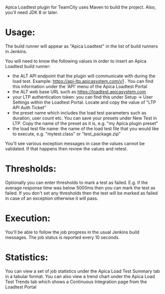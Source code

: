 Apica Loadtest plugin for TeamCity uses Maven to build the project. Also, you'll need JDK 8 or later.

Usage:
======

The build runner will appear as "Apica Loadtest" in the list of build runners in Jenkins.

You will need to know the following values in order to insert an Apica Loadtest build runner:

- the ALT API endpoint that the plugin will communicate with during the load test. Example: https://api-ltp.apicasystem.com/v1 . You can find this information under the 'API' menu of the Apica Loadtest Portal
- the ALT web base URL such as https://loadtest.apicasystem.com
- your LTP authentication token: you can find this under Setup -> User Settings within the Loadtest Portal. Locate and copy the value of "LTP API Auth Ticket"
- the preset name which includes the load test parameters such as duration, user count etc. You can save your presets under New Test in LTP. Copy the name of the preset as it is, e.g. "my Apica plugin preset"
- the load test file name: the name of the load test file that you would like to execute, e.g. "mytest.class" or "test_package.zip"

You'll see various exception messages in case the values cannot be validated. If that happens then review the values and retest.

Thresholds:
===========

Optionally you can enter thresholds to mark a test as failed. E.g. if the average response time was below 5000ms then you can mark the test as failed.
If you don't set any thresholds then the test will be marked as failed in case of an exception otherwise it will pass.

Execution:
==========

You'll be able to follow the job progress in the usual Jenkins build messages. The job status is reported every 10 seconds.

Statistics:
===========

You can view a set of job statistics under the Apica Load Test Summary tab in a tabular format. 
You can also view a trend chart under the Apica Load Test Trends tab which shows a Continuous Integration page from the Loadtest Portal
